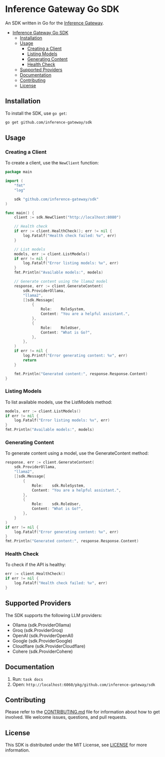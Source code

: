 # Inference Gateway Go SDK

An SDK written in Go for the [Inference Gateway](https://github.com/inference-gateway/inference-gateway).

- [Inference Gateway Go SDK](#inference-gateway-go-sdk)
  - [Installation](#installation)
  - [Usage](#usage)
    - [Creating a Client](#creating-a-client)
    - [Listing Models](#listing-models)
    - [Generating Content](#generating-content)
    - [Health Check](#health-check)
  - [Supported Providers](#supported-providers)
  - [Documentation](#documentation)
  - [Contributing](#contributing)
  - [License](#license)

## Installation

To install the SDK, use `go get`:

```sh
go get github.com/inference-gateway/sdk
```

## Usage

### Creating a Client

To create a client, use the `NewClient` function:

```go
package main

import (
    "fmt"
    "log"

    sdk "github.com/inference-gateway/sdk"
)

func main() {
    client := sdk.NewClient("http://localhost:8080")

    // Health check
    if err := client.HealthCheck(); err != nil {
        log.Fatalf("Health check failed: %v", err)
    }

    // List models
    models, err := client.ListModels()
    if err != nil {
        log.Fatalf("Error listing models: %v", err)
    }
    fmt.Println("Available models:", models)

    // Generate content using the llama2 model
    response, err := client.GenerateContent(
        sdk.ProviderOllama,
        "llama2",
        []sdk.Message{
            {
                Role:    RoleSystem,
                Content: "You are a helpful assistant.",
            },
            {
                Role:    RoleUser,
                Content: "What is Go?",
            },
        },
    )
    if err != nil {
        log.Printf("Error generating content: %v", err)
        return
    }

    fmt.Println("Generated content:", response.Response.Content)
}
```

### Listing Models

To list available models, use the ListModels method:

```go
models, err := client.ListModels()
if err != nil {
    log.Fatalf("Error listing models: %v", err)
}
fmt.Println("Available models:", models)
```

### Generating Content

To generate content using a model, use the GenerateContent method:

```go
response, err := client.GenerateContent(
    sdk.ProviderOllama,
    "llama2",
    []sdk.Message{
        {
            Role:    sdk.RoleSystem,
            Content: "You are a helpful assistant.",
        },
        {
            Role:    sdk.RoleUser,
            Content: "What is Go?",
        },
    }
)
if err != nil {
    log.Fatalf("Error generating content: %v", err)
}
fmt.Println("Generated content:", response.Response.Content)
```

### Health Check

To check if the API is healthy:

```go
err := client.HealthCheck()
if err != nil {
    log.Fatalf("Health check failed: %v", err)
}
```

## Supported Providers

The SDK supports the following LLM providers:

-   Ollama (sdk.ProviderOllama)
-   Groq (sdk.ProviderGroq)
-   OpenAI (sdk.ProviderOpenAI)
-   Google (sdk.ProviderGoogle)
-   Cloudflare (sdk.ProviderCloudflare)
-   Cohere (sdk.ProviderCohere)

## Documentation

1. Run: `task docs`
2. Open: `http://localhost:6060/pkg/github.com/inference-gateway/sdk`

## Contributing

Please refer to the [CONTRIBUTING.md](CONTRIBUTING.md) file for information about how to get involved. We welcome issues, questions, and pull requests.

## License

This SDK is distributed under the MIT License, see [LICENSE](LICENSE) for more information.
